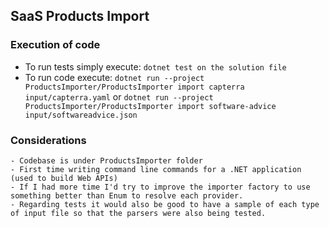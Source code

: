 ## SaaS Products Import

### Execution of code
- To run tests simply execute:  `dotnet test on the solution file`
- To run code execute: `dotnet run --project ProductsImporter/ProductsImporter import capterra input/capterra.yaml` or `dotnet run --project ProductsImporter/ProductsImporter import software-advice input/softwareadvice.json`

### Considerations
    - Codebase is under ProductsImporter folder
    - First time writing command line commands for a .NET application (used to build Web APIs) 
    - If I had more time I'd try to improve the importer factory to use something better than Enum to resolve each provider.
    - Regarding tests it would also be good to have a sample of each type of input file so that the parsers were also being tested.